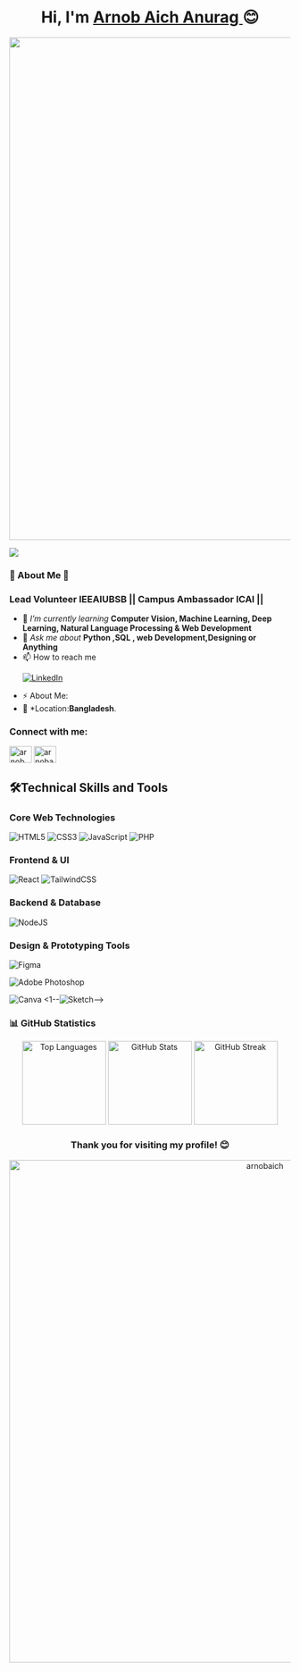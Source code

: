

<h1 align="center"> Hi, I'm <a href="https://www.linkedin.com/in/arnob-aich-643a99306?utm_source=share&utm_campaign=share_via&utm_content=profile&utm_medium=android_app">Arnob Aich Anurag </a>😊 </h1>

<img align="center" src="https://camo.githubusercontent.com/903b0158b60d96357ba2a2b5ee920e5b713f14d8c748bd77311459b66bca671b/68747470733a2f2f6d65646961342e67697068792e636f6d2f6d656469612f76312e59326c6b505463354d4749334e6a45784d323179636d64715a7a526864474a736347357463323033596d357762476735616a467261326c6c65584273656e46314f576f3464795a6c634431324d563970626e526c636d35686246396e61575a66596e6c666157516d593351395a772f495539717247447947546568645a684559472f67697068792e77656270" width="900"/>
<p align="left">
  <img src="https://readme-typing-svg.demolab.com/?lines=WELCOME%20TO%20MY%20GITHUB%20PROFILE&font=Fira%20Code&center=true&width=700&height=45&color=FF0000&vCenter=true&pause=1000&size=25" />
</p>

### 🌟 About Me 🌟
<h3 align="left">Lead Volunteer IEEAIUBSB || Campus Ambassador ICAI ||</h3>

- 🌱 *I’m currently learning* **Computer Vision, Machine Learning, Deep Learning, Natural Language Processing & Web Development**
- 💬 *Ask me about* **Python ,SQL , web Development,Designing or Anything**
- 📫 How to reach me<p>[![LinkedIn](https://img.shields.io/badge/LinkedIn-%230077B5.svg?logo=linkedin&logoColor=white)](https://linkedin.com/in/arnob-aich-643a99306)</p> 
- ⚡ About Me: <br>
- 📍 *Location:**Bangladesh**. <br>


<h3 align="left">Connect with me:</h3>
<p align="left">
<!--<a href="https://twitter.com/arnob10150" target="blank"><img align="center" src="https://raw.githubusercontent.com/rahuldkjain/github-profile-readme-generator/master/src/images/icons/Social/twitter.svg" alt="arnob10150" height="30" width="40" /></a>-->
<a href="https://www.linkedin.com/in/arnob-aich-643a99306?utm_source=share&utm_campaign=share_via&utm_content=profile&utm_medium=android_app" target="blank"><img align="center" src="https://raw.githubusercontent.com/rahuldkjain/github-profile-readme-generator/master/src/images/icons/Social/linked-in-alt.svg" alt="arnob aich anurag" height="30" width="40" /></a>
<a href="https://fb.com/arnob10150" target="blank"><img align="center" src="https://raw.githubusercontent.com/rahuldkjain/github-profile-readme-generator/master/src/images/icons/Social/facebook.svg" alt="arnobaich" height="30" width="40" /></a>
<!--<a href="https://instagram.com/arnob10150" target="blank"><img align="center" src="https://raw.githubusercontent.com/rahuldkjain/github-profile-readme-generator/master/src/images/icons/Social/instagram.svg" alt="arnob10150" height="30" width="40" /></a>
<a href="https://discord.gg/arnob10150" target="blank"><img align="center" src="https://raw.githubusercontent.com/rahuldkjain/github-profile-readme-generator/master/src/images/icons/Social/discord.svg" alt="arnob10150" height="30" width="40" /></a>-->
</p>

<h2 align="left">🛠️Technical Skills and Tools</h2>

### Core Web Technologies
![HTML5](https://img.shields.io/badge/html5-%23E34F26.svg?style=for-the-badge&logo=html5&logoColor=white)
![CSS3](https://img.shields.io/badge/css3-%231572B6.svg?style=for-the-badge&logo=css3&logoColor=white)
![JavaScript](https://img.shields.io/badge/javascript-%23323330.svg?style=for-the-badge&logo=javascript&logoColor=%23F7DF1E)
![PHP](https://img.shields.io/badge/php-%23777BB4.svg?style=for-the-badge&logo=php&logoColor=white)

### Frontend & UI
![React](https://img.shields.io/badge/react-%2320232a.svg?style=for-the-badge&logo=react&logoColor=%2361DAFB)
![TailwindCSS](https://img.shields.io/badge/tailwindcss-%2338B2AC.svg?style=for-the-badge&logo=tailwind-css&logoColor=white)

### Backend & Database
![NodeJS](https://img.shields.io/badge/node.js-6DA55F?style=for-the-badge&logo=node.js&logoColor=white)
<!--![Express.js](https://img.shields.io/badge/express.js-%23404d59.svg?style=for-the-badge&logo=express&logoColor=%2361DAFB)
![Firebase](https://img.shields.io/badge/firebase-%23039BE5.svg?style=for-the-badge&logo=firebase)
![MongoDB](https://img.shields.io/badge/MongoDB-%234ea94b.svg?style=for-the-badge&logo=mongodb&logoColor=white)-->

<!--### CMS & Website Builders
![WordPress](https://img.shields.io/badge/WordPress-%23117AC9.svg?style=for-the-badge&logo=WordPress&logoColor=white)
![Wix](https://img.shields.io/badge/Wix-0C6EFC?style=for-the-badge&logo=wix&logoColor=white)
![Webflow](https://img.shields.io/badge/Webflow-4353FF?style=for-the-badge&logo=webflow&logoColor=white)-->

### Design & Prototyping Tools
![Figma](https://img.shields.io/badge/figma-%23F24E1E.svg?style=for-the-badge&logo=figma&logoColor=white)
<!--![Adobe XD](https://img.shields.io/badge/Adobe%20XD-470137?style=for-the-badge&logo=Adobe%20XD&logoColor=#FF61F6)-->
![Adobe Photoshop](https://img.shields.io/badge/adobe%20photoshop-%2331A8FF.svg?style=for-the-badge&logo=adobe%20photoshop&logoColor=white)
<!--![Adobe Illustrator](https://img.shields.io/badge/adobe%20illustrator-%23FF9A00.svg?style=for-the-badge&logo=adobe%20illustrator&logoColor=white)-->
![Canva](https://img.shields.io/badge/Canva-%2300C4CC.svg?style=for-the-badge&logo=Canva&logoColor=white)
<1--![Sketch](https://img.shields.io/badge/Sketch-FFB387?style=for-the-badge&logo=sketch&logoColor=black)-->
<br>
### 📊 GitHub Statistics
<p align="center">
  <img src="https://github-readme-stats.vercel.app/api/top-langs?username=Arnob10150&show_icons=true&locale=en&layout=compact&theme=tokyonight" alt="Top Languages" height="150"/>
  <img src="https://github-readme-stats.vercel.app/api?username=Arnob10150&show_icons=true&locale=en&theme=tokyonight" alt="GitHub Stats" height="150"/>
  <img src="https://github-readme-streak-stats.herokuapp.com/?user=Arnob10150&theme=tokyonight" alt="GitHub Streak" height="150"/>
</p>
<h3 align="center">Thank you for visiting my profile! 😊</h3>
<p align="center"> <img center="left" src="https://camo.githubusercontent.com/6ad285a07f75b1dd9ddfd3f4d320e3aa10c4019f55c37df0c134ff68710fdc4c/68747470733a2f2f6d69726f2e6d656469756d2e636f6d2f76322f726573697a653a6669743a313430302f312a3634316a57554a736149493659583178395f316c52412e676966" width="900" alt="arnobaich" /></p><br><br>
